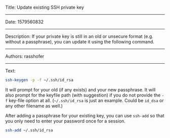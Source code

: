 Title: Update existing SSH private key

-----

Date: 1579560832

-----

Description: If your private key is still in an old or unsecure format (e.g. without a passphrase), you can update it using the following command.

-----

Authors: rasshofer

-----

Text:

```sh
ssh-keygen -p -f ~/.ssh/id_rsa
```

It will prompt for your old (if any exists) and your new passphrase. It will also prompt for the keyfile path (with suggestion) if you do not provide the `-f` key-file option at all. (`~/.ssh/id_rsa` is just an example. Could be `id_dsa` or any other filename as well.)

After adding a passphrase for your existing key, you can use `ssh-add` so that you only need to enter your password once for a session.

```sh
ssh-add ~/.ssh/id_rsa
```
